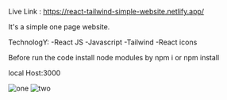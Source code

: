  
 
 Live Link : https://react-tailwind-simple-website.netlify.app/
 
 It's a simple one page website.
 
 TechnologY:
 -React JS
 -Javascript
 -Tailwind
 -React icons
 
 Before run the code install node modules by npm i or npm install
 
 local Host:3000
 
 
![one](https://user-images.githubusercontent.com/47320104/192218327-51af367b-3e14-4d81-8433-c61658dad09c.PNG)
![two](https://user-images.githubusercontent.com/47320104/192218334-502b3338-75c8-4c9b-8121-edee5ddf5e25.PNG)
